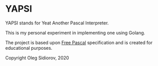 # YAPSI

YAPSI stands for Yeat Another Pascal Interpreter.

This is my personal experiment in implementing one using Golang.

The project is based upon [Free Pascal](https://www.freepascal.org/) 
specification and is created for educational purposes.

Copyright Oleg Sidiorov, 2020
